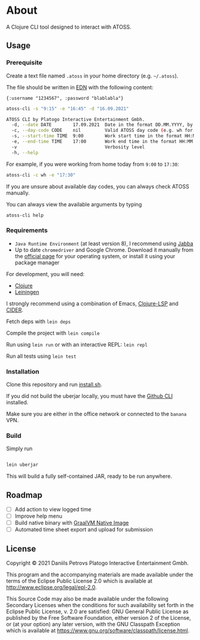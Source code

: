 # About

A Clojure CLI tool designed to interact with ATOSS. 

## Usage

### Prerequisite

Create a text file named `.atoss` in your home directory (e.g. `~/.atoss`).

The file should be written in [EDN](https://github.com/edn-format/edn) with the following content:

```edn
{:username "1234567", :password "blablabla"}
```

```bash
atoss-cli -s "9:15" -e "16:45" -d "16.09.2021"

ATOSS CLI by Platogo Interactive Entertainment Gmbh.
  -d, --date DATE        17.09.2021  Date in the format DD.MM.YYYY, by default current date.
  -c, --day-code CODE    nil         Valid ATOSS day code (e.g. wh for WFH) can also be left blank.
  -s, --start-time TIME  9:00        Work start time in the format HH:MM
  -e, --end-time TIME    17:00       Work end time in the format HH:MM
  -v                                 Verbosity level
  -h, --help
```

For example, if you were working from home today from `9:00` to `17:30`:

```bash
atoss-cli -c wh -e "17:30"
```

If you are unsure about available day codes, you can always check ATOSS manually.

You can always view the available arguments by typing

```bash
atoss-cli help
```

### Requirements

- `Java Runtime Environment` (at least version 8), I recommend using [Jabba](https://github.com/shyiko/jabba)
- Up to date `chromedriver` and Google Chrome. Download it manually from the [official page](https://chromedriver.chromium.org/downloads) for your operating system, or install it using your package manager

For development, you will need:

- [Clojure](https://clojure.org/guides/getting_started)
- [Leiningen](https://leiningen.org)

I strongly recommend using a combination of Emacs, [Clojure-LSP](https://clojure-lsp.io) and [CIDER](https://docs.cider.mx/cider/index.html).

Fetch deps with `lein deps`

Compile the project with `lein compile`

Run using `lein run` or with an interactive REPL: `lein repl`

Run all tests using `lein test`

### Installation

Clone this repository and run [install.sh](./install.sh).

If you did not build the uberjar locally, you must have the [Github CLI](https://cli.github.com) installed.

Make sure you are either in the office network or connected to the `banana` VPN.

### Build

Simply run

```bash

lein uberjar

```

This will build a fully self-contained JAR, ready to be run anywhere.

## Roadmap

  - [ ] Add action to view logged time
  - [ ] Improve help menu
  - [ ] Build native binary with [GraalVM Native Image](https://www.graalvm.org/reference-manual/native-image/)
  - [ ] Automated time sheet export and upload for submission

## License

Copyright © 2021 Daniils Petrovs Platogo Interactive Entertainment Gmbh.

This program and the accompanying materials are made available under the
terms of the Eclipse Public License 2.0 which is available at
http://www.eclipse.org/legal/epl-2.0.

This Source Code may also be made available under the following Secondary
Licenses when the conditions for such availability set forth in the Eclipse
Public License, v. 2.0 are satisfied: GNU General Public License as published by
the Free Software Foundation, either version 2 of the License, or (at your
option) any later version, with the GNU Classpath Exception which is available
at https://www.gnu.org/software/classpath/license.html.
